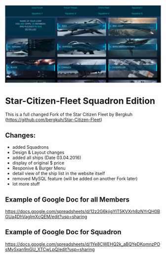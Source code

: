 ![Alt text](/fleet.png?raw=true)


# Star-Citizen-Fleet Squadron Edition

This is a full changed Fork of the Star Citizen Fleet by Bergkuh (https://github.com/bergkuh/Star-Citizen-Fleet)

## Changes:
- added Squadrons
- Design & Layout changes
- added all ships (Date 03.04.2016)
- display of original $ price
- Responive & Burger Menu
- detail view of the ship list in the website itself
- removed MySQL feature (will be added on another Fork later)
- lot more stuff


## Example of Google Doc for all Members
https://docs.google.com/spreadsheets/d/12z2G6kjigYIT5KVXrh8zNYrQH0BGUa4DhVagImXcQEM/edit?usp=sharing

## Example of Google Doc for Squadron 
https://docs.google.com/spreadsheets/d/1Ye8CWEHQ2k_aBQYeDKomnzPOsMvSxan9nGU_XTCwLpQ/edit?usp=sharing
